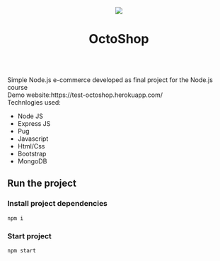 <p align="center">
  <img src="https://i.ibb.co/NCVZyLx/path98.png">
  <h1 style="border-bottom:0;text-align:center">OctoShop</h1>
  <br>
</p>
<br/>
Simple Node.js e-commerce developed as final project for the Node.js course 
<br/>
Demo website:https://test-octoshop.herokuapp.com/
<br/>
Technlogies used:

  * Node JS
  * Express JS
  * Pug
  * Javascript
  * Html/Css
  * Bootstrap
  * MongoDB
  
## **Run the project**

### Install project dependencies
```
npm i
```

### Start project
```
npm start
```

